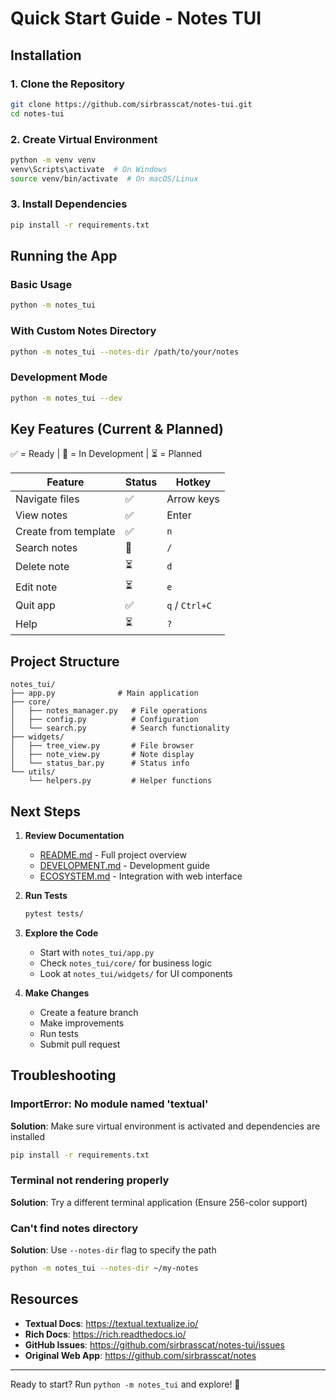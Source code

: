 # Quick Start Guide - Notes TUI

## Installation

### 1. Clone the Repository
```bash
git clone https://github.com/sirbrasscat/notes-tui.git
cd notes-tui
```

### 2. Create Virtual Environment
```bash
python -m venv venv
venv\Scripts\activate  # On Windows
source venv/bin/activate  # On macOS/Linux
```

### 3. Install Dependencies
```bash
pip install -r requirements.txt
```

## Running the App

### Basic Usage
```bash
python -m notes_tui
```

### With Custom Notes Directory
```bash
python -m notes_tui --notes-dir /path/to/your/notes
```

### Development Mode
```bash
python -m notes_tui --dev
```

## Key Features (Current & Planned)

✅ = Ready | 🔄 = In Development | ⏳ = Planned

| Feature | Status | Hotkey |
|---------|--------|--------|
| Navigate files | ✅ | Arrow keys |
| View notes | ✅ | Enter |
| Create from template | ✅ | `n` |
| Search notes | 🔄 | `/` |
| Delete note | ⏳ | `d` |
| Edit note | ⏳ | `e` |
| Quit app | ✅ | `q` / `Ctrl+C` |
| Help | ⏳ | `?` |

## Project Structure

```
notes_tui/
├── app.py              # Main application
├── core/
│   ├── notes_manager.py   # File operations
│   ├── config.py          # Configuration
│   └── search.py          # Search functionality
├── widgets/
│   ├── tree_view.py       # File browser
│   ├── note_view.py       # Note display
│   └── status_bar.py      # Status info
└── utils/
    └── helpers.py         # Helper functions
```

## Next Steps

1. **Review Documentation**
   - [README.md](README.md) - Full project overview
   - [DEVELOPMENT.md](DEVELOPMENT.md) - Development guide
   - [ECOSYSTEM.md](ECOSYSTEM.md) - Integration with web interface

2. **Run Tests**
   ```bash
   pytest tests/
   ```

3. **Explore the Code**
   - Start with `notes_tui/app.py`
   - Check `notes_tui/core/` for business logic
   - Look at `notes_tui/widgets/` for UI components

4. **Make Changes**
   - Create a feature branch
   - Make improvements
   - Run tests
   - Submit pull request

## Troubleshooting

### ImportError: No module named 'textual'
**Solution**: Make sure virtual environment is activated and dependencies are installed
```bash
pip install -r requirements.txt
```

### Terminal not rendering properly
**Solution**: Try a different terminal application (Ensure 256-color support)

### Can't find notes directory
**Solution**: Use `--notes-dir` flag to specify the path
```bash
python -m notes_tui --notes-dir ~/my-notes
```

## Resources

- **Textual Docs**: https://textual.textualize.io/
- **Rich Docs**: https://rich.readthedocs.io/
- **GitHub Issues**: https://github.com/sirbrasscat/notes-tui/issues
- **Original Web App**: https://github.com/sirbrasscat/notes

---

Ready to start? Run `python -m notes_tui` and explore! 🚀
